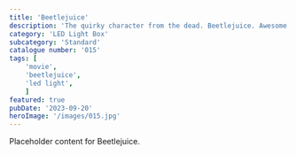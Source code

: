 ```yaml
---
title: 'Beetlejuice'
description: 'The quirky character from the dead. Beetlejuice. Awesome light box with an optional sandworm stand. Great item for any movie fan'
category: 'LED Light Box'
subcategory: 'Standard'
catalogue number: '015'
tags: [
    'movie', 
    'beetlejuice',
    'led light', 
    ]
featured: true
pubDate: '2023-09-20'
heroImage: '/images/015.jpg'
---
```


Placeholder content for Beetlejuice.